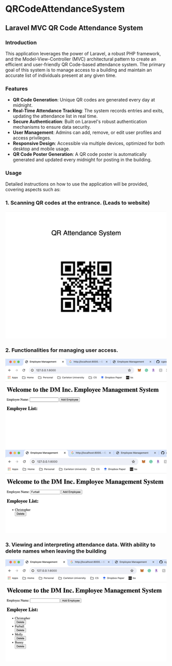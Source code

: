 # QRCodeAttendanceSystem

## Laravel MVC QR Code Attendance System

### Introduction

This application leverages the power of Laravel, a robust PHP framework, and the Model-View-Controller (MVC) architectural pattern to create an efficient and user-friendly QR Code-based attendance system. The primary goal of this system is to manage access to a building and maintain an accurate list of individuals present at any given time.

### Features

- **QR Code Generation**: Unique QR codes are generated every day at midnight.
- **Real-Time Attendance Tracking**: The system records entries and exits, updating the attendance list in real time.
- **Secure Authentication**: Built on Laravel's robust authentication mechanisms to ensure data security.
- **User Management**: Admins can add, remove, or edit user profiles and access privileges.
- **Responsive Design**: Accessible via multiple devices, optimized for both desktop and mobile usage.
- **QR Code Poster Generation**: A QR code poster is automatically generated and updated every midnight for posting in the building.

### Usage

Detailed instructions on how to use the application will be provided, covering aspects such as:

### 1. Scanning QR codes at the entrance. (Leads to website)
![QR Code Attendance Poster](./Images/Poster.png)
### 2. Functionalities for managing user access.
![QR Code Attendance Poster](./Images/Page-One.png)
![QR Code Attendance Poster](./Images/Page-Two.png)
### 3. Viewing and interpreting attendance data. With ability to delete names when leaving the building
![QR Code Attendance Poster](./Images/Page-Three.png)




